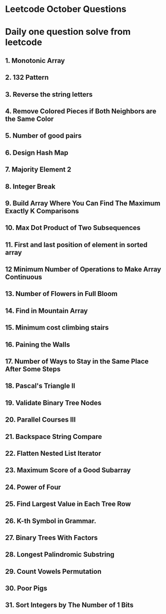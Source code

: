 # Leetcode October Questions
# Daily one question solve from leetcode
## 1. Monotonic Array
## 2. 132 Pattern
## 3. Reverse the string letters
## 4. Remove Colored Pieces if Both Neighbors are the Same Color
## 5. Number of good pairs
## 6. Design Hash Map 
## 7. Majority Element 2
## 8. Integer Break
## 9. Build Array Where You Can Find The Maximum Exactly K Comparisons
## 10. Max Dot Product of Two Subsequences
## 11. First and last position of element in sorted array
## 12 Minimum Number of Operations to Make Array Continuous
## 13. Number of Flowers in Full Bloom
## 14. Find in Mountain Array
## 15. Minimum cost climbing stairs
## 16. Paining the Walls
## 17. Number of Ways to Stay in the Same Place After Some Steps
## 18. Pascal's Triangle II
## 19. Validate Binary Tree Nodes
## 20. Parallel Courses III
## 21. Backspace String Compare
## 22. Flatten Nested List Iterator
## 23.  Maximum Score of a Good Subarray
## 24. Power of Four
## 25. Find Largest Value in Each Tree Row
## 26. K-th Symbol in Grammar. 
## 27. Binary Trees With Factors
## 28. Longest Palindromic Substring
## 29. Count Vowels Permutation
## 30. Poor Pigs
## 31. Sort Integers by The Number of 1 Bits
